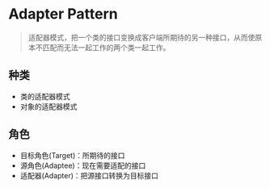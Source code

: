 # Adapter Pattern
> 适配器模式，把一个类的接口变换成客户端所期待的另一种接口，从而使原本不匹配而无法一起工作的两个类一起工作。

## 种类
* 类的适配器模式
* 对象的适配器模式

## 角色

* 目标角色(Target)：所期待的接口
* 源角色(Adaptee)：现在需要适配的接口
* 适配器(Adapter)：把源接口转换为目标接口
